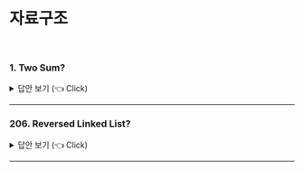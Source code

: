 # 자료구조
<br>

### 1. Two Sum?

<details>
   <summary> 답안 보기 (👈 Click)</summary>
<br />
[참고: 더 개발자, 인터뷰 가이드] 
   
+ 1. O(N^2) 
    ```
       class Solution {
          public int[] twoSum(int[] nums, int target) {

              int[] answer = new int[2]; 

              for(int i=0; i<nums.length; i++){
                  for(int j=i+1; j<nums.length; j++){
                      if(nums[i]+nums[j] == target){
                          answer[0] = i;
                          answer[1] = j;
                      }
                  }
              }

              return answer;
          }
      }     
    ```
</details>

-----------------------



### 206. Reversed Linked List?

<details>
   <summary> 답안 보기 (👈 Click)</summary>
<br />
[참고: 더 개발자, 인터뷰 가이드] 

  1. Iteration 
+ ```
  class Solution {
    public ListNode reverseList(ListNode head) {
        
        ListNode res = null;

        while(head != null){
            ListNode tmp = new ListNode(head.val);
            tmp.next = res;
            res = tmp;
            head = head.next;
        }

        return res; 
    }
  }
   
  ```
   
  2. Recursive
  ```
    class Solution {
       public ListNode reverseList(ListNode head) {

              if(head == null || head.next == null){
                  return head;
              }

              ListNode reverseNode = reverseList(head.next);

              head.next.next = head;
              head.next = null;

              return reverseNode;

       }
   }
  ```  
   
   
</details>

-----------------------
